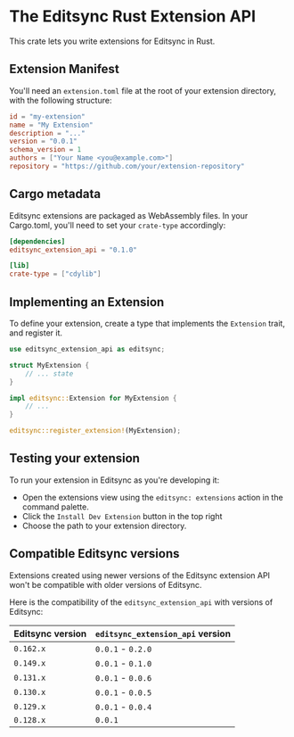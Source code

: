 # The Editsync Rust Extension API

This crate lets you write extensions for Editsync in Rust.

## Extension Manifest

You'll need an `extension.toml` file at the root of your extension directory, with the following structure:

```toml
id = "my-extension"
name = "My Extension"
description = "..."
version = "0.0.1"
schema_version = 1
authors = ["Your Name <you@example.com>"]
repository = "https://github.com/your/extension-repository"
```

## Cargo metadata

Editsync extensions are packaged as WebAssembly files. In your Cargo.toml, you'll
need to set your `crate-type` accordingly:

```toml
[dependencies]
editsync_extension_api = "0.1.0"

[lib]
crate-type = ["cdylib"]
```

## Implementing an Extension

To define your extension, create a type that implements the `Extension` trait, and register it.

```rust
use editsync_extension_api as editsync;

struct MyExtension {
    // ... state
}

impl editsync::Extension for MyExtension {
    // ...
}

editsync::register_extension!(MyExtension);
```

## Testing your extension

To run your extension in Editsync as you're developing it:

- Open the extensions view using the `editsync: extensions` action in the command palette.
- Click the `Install Dev Extension` button in the top right
- Choose the path to your extension directory.

## Compatible Editsync versions

Extensions created using newer versions of the Editsync extension API won't be compatible with older versions of Editsync.

Here is the compatibility of the `editsync_extension_api` with versions of Editsync:

| Editsync version | `editsync_extension_api` version |
| ----------- | --------------------------- |
| `0.162.x`   | `0.0.1` - `0.2.0`           |
| `0.149.x`   | `0.0.1` - `0.1.0`           |
| `0.131.x`   | `0.0.1` - `0.0.6`           |
| `0.130.x`   | `0.0.1` - `0.0.5`           |
| `0.129.x`   | `0.0.1` - `0.0.4`           |
| `0.128.x`   | `0.0.1`                     |
